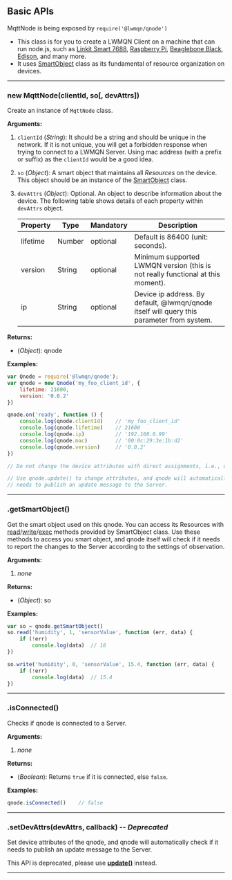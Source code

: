## Basic APIs

MqttNode is being exposed by `require('@lwmqn/qnode')`

* This class is for you to create a LWMQN Client on a machine that can run node.js, such as [Linkit Smart 7688](http://home.labs.mediatek.com/hello7688/), [Raspberry Pi](https://www.raspberrypi.org/), [Beaglebone Black](http://beagleboard.org/BLACK), [Edison](http://www.intel.com/content/www/us/en/do-it-yourself/edison.html), and many more.
* It uses [SmartObject](https://github.com/PeterEB/smartobject) class as its fundamental of resource organization on devices.

*************************************************

### new MqttNode(clientId, so[, devAttrs])
Create an instance of `MqttNode` class.

**Arguments:**

1. `clientId` (_String_): It should be a string and should be unique in the network. If it is not unique, you will get a forbidden response when trying to connect to a LWMQN Server. Using mac address (with a prefix or suffix) as the `clientId` would be a good idea.
2. `so` (_Object_): A smart object that maintains all _Resources_ on the device. This object should be an instance of the [SmartObject](https://github.com/PeterEB/smartobject) class.
3. `devAttrs` (_Object_): Optional. An object to describe information about the device. The following table shows details of each property within `devAttrs` object.

    | Property | Type   | Mandatory | Description                                                                            |
    |----------|--------|-----------|----------------------------------------------------------------------------------------|
    | lifetime | Number | optional  | Default is 86400 (unit: seconds).                                                      |
    | version  | String | optional  | Minimum supported LWMQN version (this is not really functional at this moment).        |
    | ip       | String | optional  | Device ip address. By default, @lwmqn/qnode itself will query this parameter from system. |

**Returns:**

* (_Object_): qnode

**Examples:**

```js
var Qnode = require('@lwmqn/qnode');
var qnode = new Qnode('my_foo_client_id', {
    lifetime: 21600,
    version: '0.0.2'
})

qnode.on('ready', function () {
    console.log(qnode.clientId)    // 'my_foo_client_id'
    console.log(qnode.lifetime)    // 21600
    console.log(qnode.ip)          // '192.168.0.99'
    console.log(qnode.mac)         // '00:0c:29:3e:1b:d2'
    console.log(qnode.version)     // '0.0.2'
})

// Do not change the device attributes with direct assignments, i.e., qnode.lifetime = 2000.

// Use qnode.update() to change attributes, and qnode will automatically check if it
// needs to publish an update message to the Server.
```

*************************************************

### .getSmartObject()
Get the smart object used on this qnode. You can access its Resources with [read](https://github.com/PeterEB/smartobject#API_read)/[write](https://github.com/PeterEB/smartobject#API_write)/[exec](https://github.com/PeterEB/smartobject#API_exec) methods provided by SmartObject class. Use these methods to access you smart object, and qnode itself will check if it needs to report the changes to the Server according to the settings of observation.

**Arguments:**

1. _none_

**Returns:**

* (_Object_): so

**Examples:**

```js
var so = qnode.getSmartObject()
so.read('humidity', 1, 'sensorValue', function (err, data) {
    if (!err)
        console.log(data)  // 16
})

so.write('humidity', 0, 'sensorValue', 15.4, function (err, data) {
    if (!err)
        console.log(data)  // 15.4
})
```

*************************************************

### .isConnected()
Checks if qnode is connected to a Server.

**Arguments:**

1. _none_

**Returns:**

* (_Boolean_): Returns `true` if it is connected, else `false`.

**Examples:**

```js
qnode.isConnected()    // false
```

*************************************************

### .setDevAttrs(devAttrs, callback) -- **_Deprecated_**
Set device attributes of the qnode, and qnode will automatically check if it needs to publish an update message to the Server.

This API is deprecated, please use **[update()](#API_update)** instead.

*************************************************
